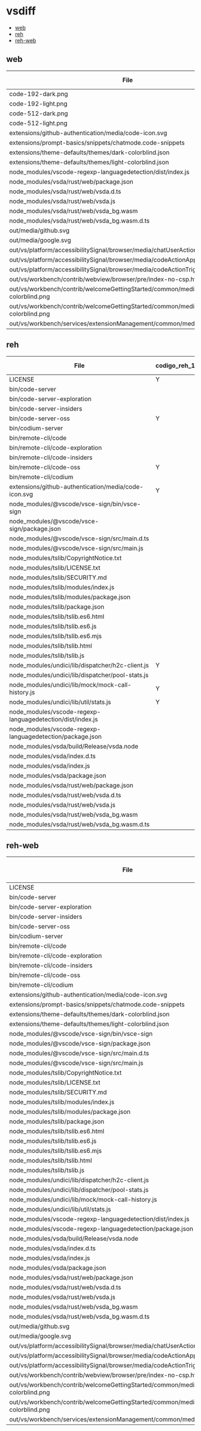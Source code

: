 # vsdiff

- [web](#web)
- [reh](#reh)
- [reh-web](#reh-web)

## web

| File                                                                             | codigo_web_1.100.0.25170.txt | vscode_web_1.101.0-exploration.txt | vscode_web_1.101.1.txt | vscode_web_1.102.0-insider.txt |
| -------------------------------------------------------------------------------- | ---------------------------- | ---------------------------------- | ---------------------- | ------------------------------ |
| code-192-dark.png                                                                | Y                            |                                    |                        |                                |
| code-192-light.png                                                               | Y                            |                                    |                        |                                |
| code-512-dark.png                                                                | Y                            |                                    |                        |                                |
| code-512-light.png                                                               | Y                            |                                    |                        |                                |
| extensions/github-authentication/media/code-icon.svg                             | Y                            |                                    |                        | Y                              |
| extensions/prompt-basics/snippets/chatmode.code-snippets                         | Y                            |                                    | Y                      | Y                              |
| extensions/theme-defaults/themes/dark-colorblind.json                            | Y                            |                                    |                        |                                |
| extensions/theme-defaults/themes/light-colorblind.json                           | Y                            |                                    |                        |                                |
| node_modules/vscode-regexp-languagedetection/dist/index.js                       |                              | Y                                  | Y                      | Y                              |
| node_modules/vsda/rust/web/package.json                                          |                              | Y                                  | Y                      | Y                              |
| node_modules/vsda/rust/web/vsda.d.ts                                             |                              | Y                                  | Y                      | Y                              |
| node_modules/vsda/rust/web/vsda.js                                               |                              | Y                                  | Y                      | Y                              |
| node_modules/vsda/rust/web/vsda_bg.wasm                                          |                              | Y                                  | Y                      | Y                              |
| node_modules/vsda/rust/web/vsda_bg.wasm.d.ts                                     |                              | Y                                  | Y                      | Y                              |
| out/media/github.svg                                                             | Y                            |                                    | Y                      | Y                              |
| out/media/google.svg                                                             | Y                            |                                    | Y                      | Y                              |
| out/vs/platform/accessibilitySignal/browser/media/chatUserActionRequired.mp3     | Y                            |                                    | Y                      | Y                              |
| out/vs/platform/accessibilitySignal/browser/media/codeActionApplied.mp3          | Y                            |                                    | Y                      | Y                              |
| out/vs/platform/accessibilitySignal/browser/media/codeActionTriggered.mp3        | Y                            |                                    | Y                      | Y                              |
| out/vs/workbench/contrib/webview/browser/pre/index-no-csp.html                   |                              | Y                                  |                        |                                |
| out/vs/workbench/contrib/welcomeGettingStarted/common/media/dark-colorblind.png  | Y                            |                                    |                        |                                |
| out/vs/workbench/contrib/welcomeGettingStarted/common/media/light-colorblind.png | Y                            |                                    |                        |                                |
| out/vs/workbench/services/extensionManagement/common/media/defaultIcon.png       |                              | Y                                  |                        |                                |
## reh

| File                                                       | codigo_reh_1.100.0.25170.txt | vscode_reh_1.101.0-exploration.txt | vscode_reh_1.101.1.txt | vscode_reh_1.102.0-insider.txt | vscodium_reh_1.101.14098.txt |
| ---------------------------------------------------------- | ---------------------------- | ---------------------------------- | ---------------------- | ------------------------------ | ---------------------------- |
| LICENSE                                                    | Y                            | Y                                  | Y                      | Y                              |                              |
| bin/code-server                                            |                              |                                    | Y                      |                                |                              |
| bin/code-server-exploration                                |                              | Y                                  |                        |                                |                              |
| bin/code-server-insiders                                   |                              |                                    |                        | Y                              |                              |
| bin/code-server-oss                                        | Y                            |                                    |                        |                                |                              |
| bin/codium-server                                          |                              |                                    |                        |                                | Y                            |
| bin/remote-cli/code                                        |                              |                                    | Y                      |                                |                              |
| bin/remote-cli/code-exploration                            |                              | Y                                  |                        |                                |                              |
| bin/remote-cli/code-insiders                               |                              |                                    |                        | Y                              |                              |
| bin/remote-cli/code-oss                                    | Y                            |                                    |                        |                                |                              |
| bin/remote-cli/codium                                      |                              |                                    |                        |                                | Y                            |
| extensions/github-authentication/media/code-icon.svg       | Y                            |                                    |                        | Y                              |                              |
| node_modules/@vscode/vsce-sign/bin/vsce-sign               |                              | Y                                  | Y                      | Y                              |                              |
| node_modules/@vscode/vsce-sign/package.json                |                              | Y                                  | Y                      | Y                              |                              |
| node_modules/@vscode/vsce-sign/src/main.d.ts               |                              | Y                                  | Y                      | Y                              |                              |
| node_modules/@vscode/vsce-sign/src/main.js                 |                              | Y                                  | Y                      | Y                              |                              |
| node_modules/tslib/CopyrightNotice.txt                     |                              |                                    |                        |                                | Y                            |
| node_modules/tslib/LICENSE.txt                             |                              |                                    |                        |                                | Y                            |
| node_modules/tslib/SECURITY.md                             |                              |                                    |                        |                                | Y                            |
| node_modules/tslib/modules/index.js                        |                              |                                    |                        |                                | Y                            |
| node_modules/tslib/modules/package.json                    |                              |                                    |                        |                                | Y                            |
| node_modules/tslib/package.json                            |                              |                                    |                        |                                | Y                            |
| node_modules/tslib/tslib.es6.html                          |                              |                                    |                        |                                | Y                            |
| node_modules/tslib/tslib.es6.js                            |                              |                                    |                        |                                | Y                            |
| node_modules/tslib/tslib.es6.mjs                           |                              |                                    |                        |                                | Y                            |
| node_modules/tslib/tslib.html                              |                              |                                    |                        |                                | Y                            |
| node_modules/tslib/tslib.js                                |                              |                                    |                        |                                | Y                            |
| node_modules/undici/lib/dispatcher/h2c-client.js           | Y                            |                                    | Y                      | Y                              | Y                            |
| node_modules/undici/lib/dispatcher/pool-stats.js           |                              | Y                                  |                        |                                |                              |
| node_modules/undici/lib/mock/mock-call-history.js          | Y                            |                                    | Y                      | Y                              | Y                            |
| node_modules/undici/lib/util/stats.js                      | Y                            |                                    | Y                      | Y                              | Y                            |
| node_modules/vscode-regexp-languagedetection/dist/index.js |                              | Y                                  | Y                      | Y                              |                              |
| node_modules/vscode-regexp-languagedetection/package.json  |                              | Y                                  | Y                      | Y                              |                              |
| node_modules/vsda/build/Release/vsda.node                  |                              | Y                                  | Y                      | Y                              |                              |
| node_modules/vsda/index.d.ts                               |                              | Y                                  | Y                      | Y                              |                              |
| node_modules/vsda/index.js                                 |                              | Y                                  | Y                      | Y                              |                              |
| node_modules/vsda/package.json                             |                              | Y                                  | Y                      | Y                              |                              |
| node_modules/vsda/rust/web/package.json                    |                              | Y                                  | Y                      | Y                              |                              |
| node_modules/vsda/rust/web/vsda.d.ts                       |                              | Y                                  | Y                      | Y                              |                              |
| node_modules/vsda/rust/web/vsda.js                         |                              | Y                                  | Y                      | Y                              |                              |
| node_modules/vsda/rust/web/vsda_bg.wasm                    |                              | Y                                  | Y                      | Y                              |                              |
| node_modules/vsda/rust/web/vsda_bg.wasm.d.ts               |                              | Y                                  | Y                      | Y                              |                              |
## reh-web

| File                                                                             | codigo_reh-web_1.100.0.25170.txt | vscode_reh-web_1.101.0-exploration.txt | vscode_reh-web_1.101.1.txt | vscode_reh-web_1.102.0-insider.txt | vscodium_reh-web_1.101.14098.txt |
| -------------------------------------------------------------------------------- | -------------------------------- | -------------------------------------- | -------------------------- | ---------------------------------- | -------------------------------- |
| LICENSE                                                                          | Y                                | Y                                      | Y                          | Y                                  |                                  |
| bin/code-server                                                                  |                                  |                                        | Y                          |                                    |                                  |
| bin/code-server-exploration                                                      |                                  | Y                                      |                            |                                    |                                  |
| bin/code-server-insiders                                                         |                                  |                                        |                            | Y                                  |                                  |
| bin/code-server-oss                                                              | Y                                |                                        |                            |                                    |                                  |
| bin/codium-server                                                                |                                  |                                        |                            |                                    | Y                                |
| bin/remote-cli/code                                                              |                                  |                                        | Y                          |                                    |                                  |
| bin/remote-cli/code-exploration                                                  |                                  | Y                                      |                            |                                    |                                  |
| bin/remote-cli/code-insiders                                                     |                                  |                                        |                            | Y                                  |                                  |
| bin/remote-cli/code-oss                                                          | Y                                |                                        |                            |                                    |                                  |
| bin/remote-cli/codium                                                            |                                  |                                        |                            |                                    | Y                                |
| extensions/github-authentication/media/code-icon.svg                             | Y                                |                                        |                            | Y                                  |                                  |
| extensions/prompt-basics/snippets/chatmode.code-snippets                         | Y                                |                                        | Y                          | Y                                  | Y                                |
| extensions/theme-defaults/themes/dark-colorblind.json                            | Y                                |                                        |                            |                                    |                                  |
| extensions/theme-defaults/themes/light-colorblind.json                           | Y                                |                                        |                            |                                    |                                  |
| node_modules/@vscode/vsce-sign/bin/vsce-sign                                     |                                  | Y                                      | Y                          | Y                                  |                                  |
| node_modules/@vscode/vsce-sign/package.json                                      |                                  | Y                                      | Y                          | Y                                  |                                  |
| node_modules/@vscode/vsce-sign/src/main.d.ts                                     |                                  | Y                                      | Y                          | Y                                  |                                  |
| node_modules/@vscode/vsce-sign/src/main.js                                       |                                  | Y                                      | Y                          | Y                                  |                                  |
| node_modules/tslib/CopyrightNotice.txt                                           |                                  |                                        |                            |                                    | Y                                |
| node_modules/tslib/LICENSE.txt                                                   |                                  |                                        |                            |                                    | Y                                |
| node_modules/tslib/SECURITY.md                                                   |                                  |                                        |                            |                                    | Y                                |
| node_modules/tslib/modules/index.js                                              |                                  |                                        |                            |                                    | Y                                |
| node_modules/tslib/modules/package.json                                          |                                  |                                        |                            |                                    | Y                                |
| node_modules/tslib/package.json                                                  |                                  |                                        |                            |                                    | Y                                |
| node_modules/tslib/tslib.es6.html                                                |                                  |                                        |                            |                                    | Y                                |
| node_modules/tslib/tslib.es6.js                                                  |                                  |                                        |                            |                                    | Y                                |
| node_modules/tslib/tslib.es6.mjs                                                 |                                  |                                        |                            |                                    | Y                                |
| node_modules/tslib/tslib.html                                                    |                                  |                                        |                            |                                    | Y                                |
| node_modules/tslib/tslib.js                                                      |                                  |                                        |                            |                                    | Y                                |
| node_modules/undici/lib/dispatcher/h2c-client.js                                 | Y                                |                                        | Y                          | Y                                  | Y                                |
| node_modules/undici/lib/dispatcher/pool-stats.js                                 |                                  | Y                                      |                            |                                    |                                  |
| node_modules/undici/lib/mock/mock-call-history.js                                | Y                                |                                        | Y                          | Y                                  | Y                                |
| node_modules/undici/lib/util/stats.js                                            | Y                                |                                        | Y                          | Y                                  | Y                                |
| node_modules/vscode-regexp-languagedetection/dist/index.js                       |                                  | Y                                      | Y                          | Y                                  |                                  |
| node_modules/vscode-regexp-languagedetection/package.json                        |                                  | Y                                      | Y                          | Y                                  |                                  |
| node_modules/vsda/build/Release/vsda.node                                        |                                  | Y                                      | Y                          | Y                                  |                                  |
| node_modules/vsda/index.d.ts                                                     |                                  | Y                                      | Y                          | Y                                  |                                  |
| node_modules/vsda/index.js                                                       |                                  | Y                                      | Y                          | Y                                  |                                  |
| node_modules/vsda/package.json                                                   |                                  | Y                                      | Y                          | Y                                  |                                  |
| node_modules/vsda/rust/web/package.json                                          |                                  | Y                                      | Y                          | Y                                  |                                  |
| node_modules/vsda/rust/web/vsda.d.ts                                             |                                  | Y                                      | Y                          | Y                                  |                                  |
| node_modules/vsda/rust/web/vsda.js                                               |                                  | Y                                      | Y                          | Y                                  |                                  |
| node_modules/vsda/rust/web/vsda_bg.wasm                                          |                                  | Y                                      | Y                          | Y                                  |                                  |
| node_modules/vsda/rust/web/vsda_bg.wasm.d.ts                                     |                                  | Y                                      | Y                          | Y                                  |                                  |
| out/media/github.svg                                                             | Y                                |                                        | Y                          | Y                                  | Y                                |
| out/media/google.svg                                                             | Y                                |                                        | Y                          | Y                                  | Y                                |
| out/vs/platform/accessibilitySignal/browser/media/chatUserActionRequired.mp3     | Y                                |                                        | Y                          | Y                                  | Y                                |
| out/vs/platform/accessibilitySignal/browser/media/codeActionApplied.mp3          | Y                                |                                        | Y                          | Y                                  | Y                                |
| out/vs/platform/accessibilitySignal/browser/media/codeActionTriggered.mp3        | Y                                |                                        | Y                          | Y                                  | Y                                |
| out/vs/workbench/contrib/webview/browser/pre/index-no-csp.html                   |                                  | Y                                      |                            |                                    |                                  |
| out/vs/workbench/contrib/welcomeGettingStarted/common/media/dark-colorblind.png  | Y                                |                                        |                            |                                    |                                  |
| out/vs/workbench/contrib/welcomeGettingStarted/common/media/light-colorblind.png | Y                                |                                        |                            |                                    |                                  |
| out/vs/workbench/services/extensionManagement/common/media/defaultIcon.png       |                                  | Y                                      |                            |                                    |                                  |
